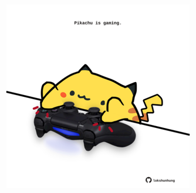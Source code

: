 <!-- built at 04/10/2023, 19:00:41 UTC -->
<p align="center">
  <img width="500" height="500" src="./ReadmeImage.svg">
</p>
